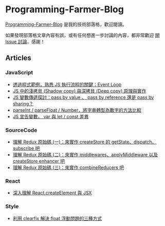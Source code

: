 # Programming-Farmer-Blog

[Programming-Farmer-Blog](https://www.programfarmer.com/) 是我的技術部落格，歡迎閱讀。

如果發現部落格文章內容有誤，或有任何想進一步討論的內容，都非常歡迎 [開 Issue 討論](https://github.com/LiangYingC/Programming-Farmer-Blog/issues)，感謝！

## Articles

### JavaScript

- [透過程式範例，熟悉 JS 執行流程的關鍵：Event Loop](https://www.programfarmer.com/articles/javaScript/javascript-browser-event-loop)
- [JS 中的淺拷貝 (Shadow copy) 與深拷貝 (Deep copy) 原理與實作](https://www.programfarmer.com/articles/javaScript/javascript-shallow-copy-deep-copy)
- [JS 變數傳遞探討：pass by value 、 pass by reference 還是 pass by sharing？](https://www.programfarmer.com/articles/javaScript/javascript-pass-by-value-pass-by-reference-pass-by-sharing)
- [parseInt / parseFloat / Number，將字串轉型為數字的方法比較](https://www.programfarmer.com/articles/javaScript/javascript-parseInt-parseFloat-Number)
- [JS 宣告變數， var 與 let / const 差異](https://www.programfarmer.com/articles/javaScript/javascript-var-let-const-for-loop)

### SourceCode

- [理解 Redux 原始碼 (一)：來實作 createStore 的 getState、dispatch、subscribe 吧](https://www.programfarmer.com/articles/sourceCode/redux-make-createStore-getState-dispatch-subscribe)
- [理解 Redux 原始碼 (二)：來實作 middlewares、applyMiddleware 以及 createStore enhancer 吧](https://www.programfarmer.com/articles/sourceCode/redux-make-createStore-enhancer-and-applyMiddleware)
- [理解 Redux 原始碼 (三)：來實作 combineReducers 吧](https://www.programfarmer.com/articles/sourceCode/redux-make-combineReducers)

### React

- [深入理解 React.createElement 與 JSX](https://www.programfarmer.com/articles/react/react-depth-jsx)

### Style

- [利用 clearfix 解決 float 浮動問題的三種方式](https://www.programfarmer.com/articles/style/css-float-and-flex)
